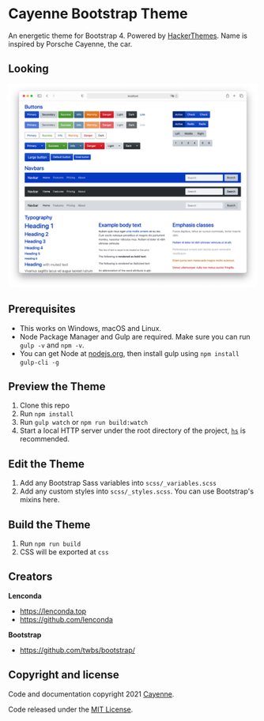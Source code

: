 # Cayenne Bootstrap Theme

An energetic theme for Bootstrap 4. Powered by [HackerThemes](https://hackerthemes.com). Name is inspired by Porsche Cayenne, the car.

## Looking

![screenshot](screenshot.jpg)

## Prerequisites

- This works on Windows, macOS and Linux.
- Node Package Manager and Gulp are required. Make sure you can run `gulp -v` and `npm -v`.
- You can get Node at [nodejs.org](https://nodejs.org), then install gulp using `npm install gulp-cli -g`

## Preview the Theme

1. Clone this repo
2. Run `npm install`
3. Run `gulp watch` or `npm run build:watch`
4. Start a local HTTP server under the root directory of the project, [`hs`](https://www.npmjs.com/package/hs) is recommended.

## Edit the Theme

1. Add any Bootstrap Sass variables into `scss/_variables.scss`
2. Add any custom styles into `scss/_styles.scss`. You can use Bootstrap's mixins here.

## Build the Theme

1. Run `npm run build`
2. CSS will be exported at `css`

## Creators

**Lenconda**

- <https://lenconda.top>
- <https://github.com/lenconda>

**Bootstrap**

- <https://github.com/twbs/bootstrap/>

## Copyright and license

Code and documentation copyright 2021 [Cayenne](https://hackerthemes.com).

Code released under the [MIT License](https://opensource.org/licenses/MIT).
